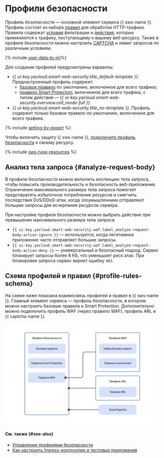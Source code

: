 # Профили безопасности

_Профиль безопасности_ — основной элемент сервиса {{ sws-name }}. Профиль состоит из набора [правил](rules.md) для обработки HTTP-трафика. Правила содержат [условия](conditions.md) фильтрации и [действия](rules.md#rule-action), которые применяются к трафику, поступающему к вашему веб-ресурсу. Также в профиле безопасности можно настроить [CAPTCHA](https://ru.wikipedia.org/wiki/Капча) и лимит запросов по различным условиям. 

{% include [user-data-to-ml](../../_includes/smartwebsecurity/user-data-to-ml.md)%}

Для создания профилей предусмотрены варианты:
  * _{{ ui-key.yacloud.smart-web-security.title_default-template }}_. Преднастроенный профиль содержит:
    * [базовое правило](rules.md#base-rules) по умолчанию, включенное для всего трафика;
    * [правило Smart Protection](rules.md#smart-protection-rules), включенное для всего трафика, с типом действия — _{{ ui-key.yacloud.smart-web-security.overview.cell_mode-full }}_.
  * _{{ ui-key.yacloud.smart-web-security.title_no-template }}_. Профиль содержит только базовое правило по умолчанию, включенное для всего трафика.

{% include [setting-by-expert](../../_includes/smartwebsecurity/setting-by-expert.md) %}

Чтобы включить защиту {{ sws-name }}, [подключите профиль безопасности](../operations/host-connect.md) к своему ресурсу.

{% include [sws-type-resources](../../_includes/smartwebsecurity/sws-type-resources.md) %}

## Анализ тела запроса {#analyze-request-body}

В профиле безопасности можно включить инспекцию тела запроса, чтобы повысить производительность и безопасность веб-приложения. Ограничение максимального размера тела запроса помогает предотвратить избыточное потребление ресурсов и смягчить последствия DoS/DDoS-атак, когда злоумышленники отправляют большие запросы для исчерпания ресурсов сервера.

При настройке профиля безопасности можно выбрать действие при превышении максимального размера тела запроса:

* `{{ ui-key.yacloud.smart-web-security.waf.label_analyze-request-body-action-ignore }}` — используется, когда легитимное приложение часто отправляет большие запросы.
* `{{ ui-key.yacloud.smart-web-security.waf.label_analyze-request-body-action-deny }}` — универсальный и безопасный подход. Сервис блокирует запросы более 8 КБ, что уменьшает риск атак. При блокировке запроса сервис вернет ошибку `403`.

## Схема профилей и правил {#profile-rules-schema}

На схеме ниже показана взаимосвязь профилей и правил в {{ sws-name }}. Главный элемент сервиса — профиль безопасности, в котором можно настроить базовые правила и Smart Protection. Дополнительно можно подключить профиль WAF (через правило WAF), профиль ARL и {{ captcha-name }}.

![profiles-rules](../../_assets/smartwebsecurity/profiles-rules.svg)

#### См. также {#see-also}

* [Управление профилями безопасности](../operations/index.md#profiles)
* [Как настроить Ingress-контроллер и тестовые приложения](../../managed-kubernetes/tutorials/alb-ingress-controller.md#create-ingress-and-apps)
